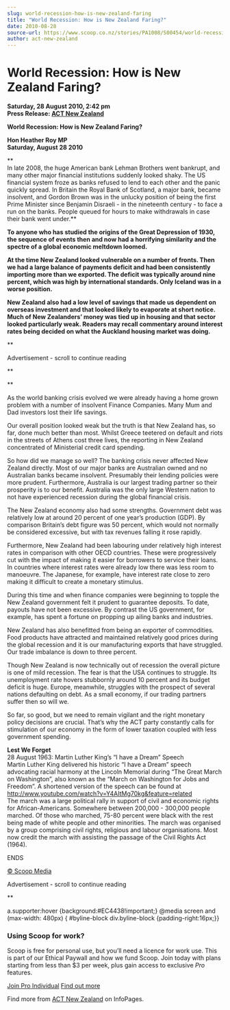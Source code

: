 ```yaml
---
slug: world-recession-how-is-new-zealand-faring
title: "World Recession: How is New Zealand Faring?"
date: 2010-08-28
source-url: https://www.scoop.co.nz/stories/PA1008/S00454/world-recession-how-is-new-zealand-faring.htm
author: act-new-zealand
---
```

World Recession: How is New Zealand Faring?
===========================================

**Saturday, 28 August 2010, 2:42 pm**  
**Press Release: [ACT New Zealand](https://info.scoop.co.nz/ACT_New_Zealand)**

**World Recession: How is New Zealand Faring?**

**Hon Heather Roy MP  
Saturday, August 28 2010**

**  
In late 2008, the huge American bank Lehman Brothers went bankrupt, and many other major financial institutions suddenly looked shaky. The US financial system froze as banks refused to lend to each other and the panic quickly spread. In Britain the Royal Bank of Scotland, a major bank, became insolvent, and Gordon Brown was in the unlucky position of being the first Prime Minister since Benjamin Disraeli - in the nineteenth century - to face a run on the banks. People queued for hours to make withdrawals in case their bank went under.**

**To anyone who has studied the origins of the Great Depression of 1930, the sequence of events then and now had a horrifying similarity and the spectre of a global economic meltdown loomed.**

**At the time New Zealand looked vulnerable on a number of fronts. Then we had a large balance of payments deficit and had been consistently importing more than we exported. The deficit was typically around nine percent, which was high by international standards. Only Iceland was in a worse position.**

**New Zealand also had a low level of savings that made us dependent on overseas investment and that looked likely to evaporate at short notice. Much of New Zealanders’ money was tied up in housing and that sector looked particularly weak. Readers may recall commentary around interest rates being decided on what the Auckland housing market was doing.**

**

Advertisement - scroll to continue reading











**

**

As the world banking crisis evolved we were already having a home grown problem with a number of insolvent Finance Companies. Many Mum and Dad investors lost their life savings.

Our overall position looked weak but the truth is that New Zealand has, so far, done much better than most. Whilst Greece teetered on default and riots in the streets of Athens cost three lives, the reporting in New Zealand concentrated of Ministerial credit card spending.

So how did we manage so well? The banking crisis never affected New Zealand directly. Most of our major banks are Australian owned and no Australian banks became insolvent. Presumably their lending policies were more prudent. Furthermore, Australia is our largest trading partner so their prosperity is to our benefit. Australia was the only large Western nation to not have experienced recession during the global financial crisis.

The New Zealand economy also had some strengths. Government debt was relatively low at around 20 percent of one year’s production (GDP). By comparison Britain’s debt figure was 50 percent, which would not normally be considered excessive, but with tax revenues falling it rose rapidly.

Furthermore, New Zealand had been labouring under relatively high interest rates in comparison with other OECD countries. These were progressively cut with the impact of making it easier for borrowers to service their loans. In countries where interest rates were already low there was less room to manoeuvre. The Japanese, for example, have interest rate close to zero making it difficult to create a monetary stimulus.

During this time and when finance companies were beginning to topple the New Zealand government felt it prudent to guarantee deposits. To date, payouts have not been excessive. By contrast the US government, for example, has spent a fortune on propping up ailing banks and industries.

New Zealand has also benefitted from being an exporter of commodities. Food products have attracted and maintained relatively good prices during the global recession and it is our manufacturing exports that have struggled. Our trade imbalance is down to three percent.

Though New Zealand is now technically out of recession the overall picture is one of mild recession. The fear is that the USA continues to struggle. Its unemployment rate hovers stubbornly around 10 percent and its budget deficit is huge. Europe, meanwhile, struggles with the prospect of several nations defaulting on debt. As a small economy, if our trading partners suffer then so will we.

So far, so good, but we need to remain vigilant and the right monetary policy decisions are crucial. That’s why the ACT party constantly calls for stimulation of our economy in the form of lower taxation coupled with less government spending.

**Lest We Forget**  
28 August 1963: Martin Luther King’s “I have a Dream” Speech  
Martin Luther King delivered his historic “I have a Dream” speech advocating racial harmony at the Lincoln Memorial during “The Great March on Washington”, also known as the “March on Washington for Jobs and Freedom”. A shortened version of the speech can be found at  
http://www.youtube.com/watch?v=Y4AItMg70kg&feature=related  
The march was a large political rally in support of civil and economic rights for African-Americans. Somewhere between 200,000 - 300,000 people marched. Of those who marched, 75-80 percent were black with the rest being made of white people and other minorities. The march was organised by a group comprising civil rights, religious and labour organisations. Most now credit the march with assisting the passage of the Civil Rights Act (1964).

ENDS  

[© Scoop Media](http://www.scoop.co.nz/about/terms.html)  

Advertisement - scroll to continue reading





**

a.supporter:hover {background:#EC4438!important;} @media screen and (max-width: 480px) { #byline-block div.byline-block {padding-right:16px;}}

### Using Scoop for work?

Scoop is free for personal use, but you’ll need a licence for work use. This is part of our Ethical Paywall and how we fund Scoop. Join today with plans starting from less than $3 per week, plus gain access to exclusive _Pro_ features.  
  
[Join Pro Individual](https://pro.scoop.co.nz/Individual/?from=ProIn24) [Find out more](https://pro.scoop.co.nz/using-scoop-for-work/?from=ProIn24)

Find more from [ACT New Zealand](https://info.scoop.co.nz/ACT_New_Zealand) on InfoPages.